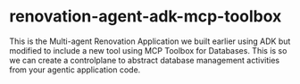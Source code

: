 # renovation-agent-adk-mcp-toolbox
This is the Multi-agent Renovation Application we built earlier using ADK but modified to include a new tool using MCP Toolbox for Databases. This is so we can create a controlplane to abstract database management activities from your agentic application code.
